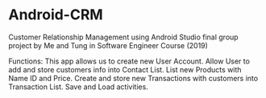 # Android-CRM
Customer Relationship Management using Android Studio final group project by Me and Tung in Software Engineer Course (2019)

Functions:
This app allows us to create new User Account.
Allow User to add and store customers info into Contact List.
List new Products with Name ID and Price.
Create and store new Transactions with customers into Transaction List.
Save and Load activities.
